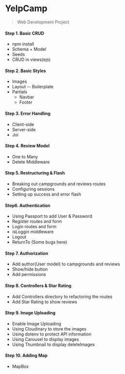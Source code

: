 # YelpCamp
> Web Development Project
>



#### Step 1. Basic CRUD

- npm install
- Schema + Model
- Seeds
- CRUD in views(ejs)



#### Step 2. Basic Styles

- Images
- Layout -- Boilerplate
- Partials
  - Navbar
  - Footer



#### Step 3. Error Handling

- Client-side
- Server-side
- Joi



#### Step 4. Review Model

- One to Many
- Delete Middleware



#### Step 5. Restructuring & Flash

- Breaking out campgrounds and reviews routes
- Configuring sessions
- Setting up success and error flash



#### Step6. Authentication

- Using Passport to add User & Password
- Register routes and form
- Login routes and form
- isLoggin middleware
- Logout
- ReturnTo (Some bugs here)



#### Step 7. Authorization

- Add author(User model) to campgrounds and reviews
- Show/hide button
- Add permissions



#### Step 8. Controllers & Star Rating

- Add Controllers directory to refactoring the routes
- Add Star Rating to show reviews



#### Step 9. Image Uploading

- Enable Image Uploading
- Using Cloudinary to store the images
- Using dotenv to protect API information
- Using Carousel to display images
- Using Thumbnail to display deleteImages



#### Step 10. Adding Map

- MapBox
